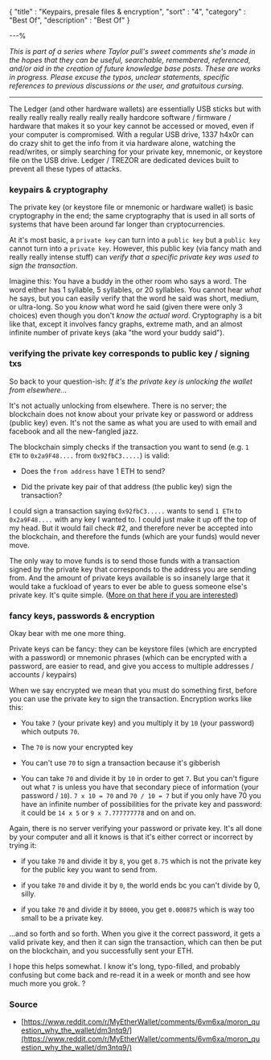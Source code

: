 {
"title"       : "Keypairs, presale files & encryption",
"sort"        : "4",
"category"    : "Best Of",
"description" : "Best Of"
}

---%

*This is part of a series where Taylor pull's sweet comments she's made in the hopes that they can be useful, searchable, remembered, referenced, and/or aid in the creation of future knowledge base posts. These are works in progress. Please excuse the typos, unclear statements, specific references to previous discussions or the user, and gratuitous cursing.*

---

The Ledger (and other hardware wallets) are essentially USB sticks but with really really really really really really hardcore software / firmware / hardware that makes it so your key cannot be accessed or moved, even if your computer is compromised. With a regular USB drive, 1337 h4x0r can do crazy shit to get the info from it via hardware alone, watching the read/writes, or simply searching for your private key, mnemonic, or keystore file on the USB drive. Ledger / TREZOR are dedicated devices built to prevent all these types of attacks.


### keypairs & cryptography

The private key (or keystore file or mnemonic or hardware wallet) is basic cryptography in the end; the same cryptography that is used in all sorts of systems that have been around far longer than cryptocurrencies.

At it's most basic, a `private key` can turn into a `public key` but a `public key` cannot turn into a `private key`. However, this public key (via fancy math and really really intense stuff) can *verify that a specific private key was used to sign the transaction*.

Imagine this: You have a buddy in the other room who says a word. The word either has 1 syllable, 5 syllables, or 20 syllables. You cannot hear *what* he says, but you can easily verify that the word he said was short, medium, or ultra-long. So you *know* what word he said (given there were only 3 choices) even though you don't *know the actual word*. Cryptography is a bit like that, except it involves fancy graphs, extreme math, and an almost infinite number of private keys (aka "the word your buddy said").


### verifying the private key corresponds to public key / signing txs

So back to your question-ish: *If it's the private key is unlocking the wallet from elsewhere...*

It's not actually unlocking from elsewhere. There is no server; the blockchain does not know about your private key or password or address (public key) even. It's not the same as what you are used to with email and facebook and all the new-fangled jazz.

The blockchain simply checks if the transaction you want to send (e.g. `1 ETH` to `0x2a9F48....` from `0x92fbC3.....`) is valid:

- Does the `from address` have 1 ETH to send?

- Did the private key pair of that address (the public key) sign the transaction?

I could sign a transaction saying `0x92fbC3.....` wants to send `1 ETH` to `0x2a9F48....` with any key I wanted to. I could just make it up off the top of my head. But it would fail check #2, and therefore never be accepted into the blockchain, and therefore the funds (which are your funds) would never move.

The only way to move funds is to send those funds with a transaction signed by the private key that corresponds to the address you are sending from. And the amount of private keys available is so insanely large that it would take a fuckload of years to ever be able to guess someone else's private key. It's quite simple. ([More on that here if you are interested](https://myetherwallet.groovehq.com/knowledge_base/topics/couldnt-everybody-put-in-random-private-keys-look-for-a-balance-and-send-to-their-own-address))



### fancy keys, passwords & encryption

Okay bear with me one more thing.

Private keys can be fancy: they can be keystore files (which are encrypted with a password) or mnemonic phrases (which can be encrypted with a password, are easier to read, and give you access to multiple addresses / accounts / keypairs)

When we say encrypted we mean that you must do something first, before you can use the private key to sign the transaction. Encryption works like this:

- You take `7` (your private key) and you multiply it by `10` (your password) which outputs `70`.

- The `70` is now your encrypted key

- You can't use `70` to sign a transaction because it's gibberish

- You can take `70` and divide it by `10` in order to get `7`. But you can't figure out what `7` is unless you have that secondary piece of information (your password / `10`). `7 x 10 = 70` and `70 / 10 = 7` but if you only have 70 you have an infinite number of possibilities for the private key and password: it could be `14 x 5` or `9 x 7.777777778` and on and on.

Again, there is no server verifying your password or private key. It's all done by your computer and all it knows is that it's either correct or incorrect by trying it:

- if you take `70` and divide it by `8`, you get `8.75` which is not the private key for the public key you want to send from.

- if you take `70` and divide it by `0`, the world ends bc you can't divide by 0, silly.

- if you take `70` and divide it by `80000`, you get `0.000875` which is way too small to be a private key.

...and so forth and so forth. When you give it the correct password, it gets a valid private key, and then it can sign the transaction, which can then be put on the blockchain, and you successfully sent your ETH.


I hope this helps somewhat. I know it's long, typo-filled, and probably confusing but come back and re-read it in a week or month and see how much more you grok. ?


### Source

- [https://www.reddit.com/r/MyEtherWallet/comments/6vm6xa/moron_question_why_the_wallet/dm3ntq9/](https://www.reddit.com/r/MyEtherWallet/comments/6vm6xa/moron_question_why_the_wallet/dm3ntq9/)

